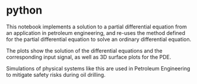 # python

This notebook implements a solution to a partial differential equation from an application in petroleum engineering, and re-uses the method defined for the partial differential equation to solve an ordinary differential equation.

The plots show the solution of the differential equations and the corresponding input signal, as well as 3D surface plots for the PDE.

Simulations of physical systems like this are used in Petroleum Engineering to mitigate safety risks during oil drilling.
